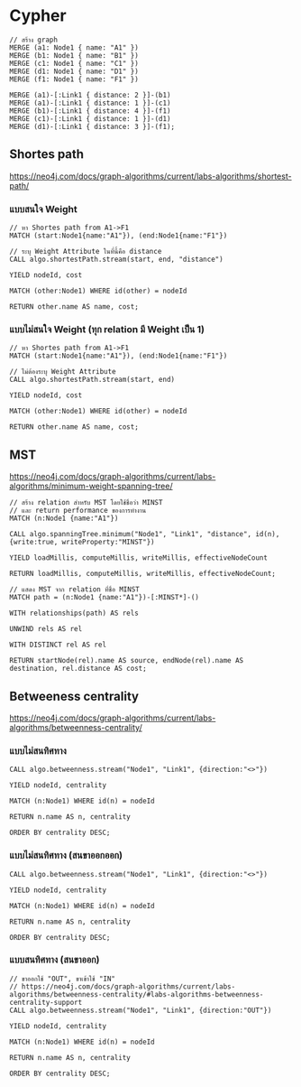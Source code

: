 # Cypher

```
// สร้าง graph
MERGE (a1: Node1 { name: "A1" })
MERGE (b1: Node1 { name: "B1" })
MERGE (c1: Node1 { name: "C1" })
MERGE (d1: Node1 { name: "D1" })
MERGE (f1: Node1 { name: "F1" })

MERGE (a1)-[:Link1 { distance: 2 }]-(b1)
MERGE (a1)-[:Link1 { distance: 1 }]-(c1)
MERGE (b1)-[:Link1 { distance: 4 }]-(f1)
MERGE (c1)-[:Link1 { distance: 1 }]-(d1)
MERGE (d1)-[:Link1 { distance: 3 }]-(f1);
```

## Shortes path

https://neo4j.com/docs/graph-algorithms/current/labs-algorithms/shortest-path/

### แบบสนใจ Weight

```
// หา Shortes path from A1->F1
MATCH (start:Node1{name:"A1"}), (end:Node1{name:"F1"})

// ระบุ Weight Attribute ในที่นี้คือ distance
CALL algo.shortestPath.stream(start, end, "distance")

YIELD nodeId, cost

MATCH (other:Node1) WHERE id(other) = nodeId

RETURN other.name AS name, cost;
```

### แบบไม่สนใจ Weight (ทุก relation มี Weight เป็น 1)

```
// หา Shortes path from A1->F1
MATCH (start:Node1{name:"A1"}), (end:Node1{name:"F1"})

// ไม่ต้องระบุ Weight Attribute
CALL algo.shortestPath.stream(start, end)

YIELD nodeId, cost

MATCH (other:Node1) WHERE id(other) = nodeId

RETURN other.name AS name, cost;
```

## MST

https://neo4j.com/docs/graph-algorithms/current/labs-algorithms/minimum-weight-spanning-tree/

```
// สร้าง relation สำหรับ MST โดยใช้ชื่อว่า MINST
// และ return performance ของการทำงาน
MATCH (n:Node1 {name:"A1"})

CALL algo.spanningTree.minimum("Node1", "Link1", "distance", id(n), {write:true, writeProperty:"MINST"})

YIELD loadMillis, computeMillis, writeMillis, effectiveNodeCount

RETURN loadMillis, computeMillis, writeMillis, effectiveNodeCount;
```

```
// แสดง MST จาก relation ที่ชื่อ MINST
MATCH path = (n:Node1 {name:"A1"})-[:MINST*]-()

WITH relationships(path) AS rels

UNWIND rels AS rel

WITH DISTINCT rel AS rel

RETURN startNode(rel).name AS source, endNode(rel).name AS destination, rel.distance AS cost;
```

## Betweeness centrality

https://neo4j.com/docs/graph-algorithms/current/labs-algorithms/betweenness-centrality/

### แบบไม่สนทิศทาง

```
CALL algo.betweenness.stream("Node1", "Link1", {direction:"<>"})

YIELD nodeId, centrality

MATCH (n:Node1) WHERE id(n) = nodeId

RETURN n.name AS n, centrality

ORDER BY centrality DESC;
```

### แบบไม่สนทิศทาง (สนขาออกออก)

```
CALL algo.betweenness.stream("Node1", "Link1", {direction:"<>"})

YIELD nodeId, centrality

MATCH (n:Node1) WHERE id(n) = nodeId

RETURN n.name AS n, centrality

ORDER BY centrality DESC;
```

### แบบสนทิศทาง (สนขาออก)

```
// ขาออกใช้ "OUT", ขาเข้าใช้ "IN"
// https://neo4j.com/docs/graph-algorithms/current/labs-algorithms/betweenness-centrality/#labs-algorithms-betweenness-centrality-support 
CALL algo.betweenness.stream("Node1", "Link1", {direction:"OUT"})

YIELD nodeId, centrality

MATCH (n:Node1) WHERE id(n) = nodeId

RETURN n.name AS n, centrality

ORDER BY centrality DESC;
```
